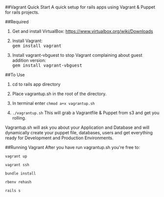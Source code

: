 ##Vagrant Quick Start
A quick setup for rails apps using Vagrant & Puppet for rails projects.

##Required
1. Get and install VirtualBox: https://www.virtualbox.org/wiki/Downloads

2. Install Vagrant:  
	<tt>gem install vagrant</tt>

3. Install vagrant-vbguest to stop Vagrant complaining about guest addition version:  
	<tt>gem install vagrant-vbguest</tt>

##To Use
1. cd to rails app directory

2. Place vagrantup.sh in the root of the directory.

3. In terminal enter <code>chmod a+x vagrantup.sh</code>

4. <code>./vagrantup.sh</code>
This will grab a Vagrantfile & Puppet from s3 and get you rolling.

Vagrantup.sh will ask you about your Application and Database and will dynamically create your puppet file, databases, users and get everything ready for Development and Production Environments.

##Running Vagrant
After you have run vagrantup.sh you're free to:

<code>vagrant up</code>

<code>vagrant ssh</code>

<code>bundle install</code>

<code>rbenv rehash</code>

<code>rails s</code>


